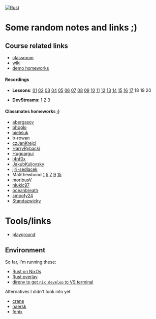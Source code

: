 [![Rust](https://github.com/alembiq/rust-developer/actions/workflows/rust.yml/badge.svg)](https://github.com/alembiq/rust-developer/actions/workflows/rust.yml)


# Some random notes and links ;)
## Course related links
- [classroom](https://classroom.google.com/c/NjU2NTMyOTI1NDY3)
- [wiki](https://robot-dreams-rust.mag.wiki/)
- [demo homeworks](https://github.com/Global-Classes-CZE/rust_developer)
#### Recordings
- **Lessons**: [01](https://www.dropbox.com/scl/fi/lxzebh9t16gbuv1nv7v30/Lecture-1.MP4?rlkey=undugghhtnh09leavcgaijn39&st=of9h4va9&dl=0&authuser=0)
[02](https://www.dropbox.com/scl/fi/c5lfm2csaaf7vyz7mgz4c/Lecture-2.MP4?rlkey=pp2w2v2ig054mwf528ogysw4w&st=szbwx2i8&dl=0&authuser=0)
[03](https://www.dropbox.com/scl/fi/e1w9x1p7uqcy2187zgunc/Lecture-3.MP4?rlkey=ocl82uzyoftcwum80wbhlomau&st=u7ybpxv1&dl=0&authuser=0)
[04](https://www.dropbox.com/scl/fi/nfg8qzqlsz7wj7o4kw23p/Lecture-4.MP4?rlkey=gm1h6c3zsd2uqj9f5dah6h46k&st=6z34788w&dl=0&authuser=0)
[05](https://www.dropbox.com/scl/fi/7tlhvg0835y86zi54i9lm/Lecture-5.MP4?rlkey=kkzoq6xq9246meb5316zi33kq&st=84ijzbfy&dl=0&authuser=0)
[06](https://www.dropbox.com/scl/fi/lvm9n122m6c4rvlus5n8h/Lecture-6.MP4?rlkey=v7pvm0dk4khinpzh5984s9uyw&st=kbw3xtjp&dl=0&authuser=0)
[07](https://www.dropbox.com/scl/fi/vzhb43f02dpu6ole88jry/Lecture-7.MP4?rlkey=250sy13x9fk3oi4c4dsqh2kla&st=z2m6j0xt&dl=0&authuser=0)
[08](https://www.dropbox.com/scl/fi/6k06qmchswe25r99827fc/Lecture-8.MP4?rlkey=zlub7hiaxaio9rlhf8o3hvz1a&st=acznjiz9&dl=0&authuser=0)
[09](https://www.dropbox.com/scl/fi/pflqn1qat4de3qy0alm74/Lecture-9.MP4?rlkey=plthacxnqaerwzdebjy3y4g2d&st=6v63rh1j&dl=0&authuser=0)
[10](https://www.dropbox.com/scl/fi/5u4kfw7vkpx4p1q2h1x5d/Lecture-10.MP4?rlkey=i685dq56v03x3vl838a6hlv56&st=x3w2bjpr&dl=0&authuser=0)
[11](https://www.dropbox.com/scl/fi/d4x7w3teq2ay7x1f9ax3m/Lecture-11.MP4?rlkey=4r2zjeejkscxa4x39pv2fnlkw&st=defy23bb&dl=0&authuser=0)
[12](https://www.dropbox.com/scl/fi/af36dxkz7zloj7m5q29qa/Lecture-12.MP4?rlkey=y5lg76g08u21yrm2ib8i0bpfg&st=xh8g60jm&dl=0&authuser=0)
[13](https://www.dropbox.com/scl/fi/hbp7mcyfp99iv0219v9vq/Lecture-13.MP4?rlkey=0799t0it8opno8ea685zllmmv&st=64awwmen&dl=0&authuser=0)
[14](https://www.dropbox.com/scl/fi/u3dttgbaxgqdf8kh6fx3g/Lecture-14.MP4?rlkey=sbkut7t8m3xc45ppwsymv7zuj&st=xon10nni&dl=0&authuser=0)
[15](https://www.dropbox.com/scl/fi/qpdeda3kx646jnwaf8j1s/Lecture-15.MP4?rlkey=b4ng5msydqt5zpm3pz05lqmm7&st=edb0in9i&dl=0&authuser=0)
[16](https://www.dropbox.com/scl/fi/3hf3ystbijpvu57f48yua/Lecture-16.MP4?rlkey=qntbm0gmjrt5xr3hjom3drktl&st=t3t5gzuj&dl=0&authuser=0)
[17](https://www.dropbox.com/scl/fi/m182zj2hjvn95dckx3616/Lecture-17.MP4?rlkey=9k5f1qub18fkme81v6x1jzozk&st=pg3833ad&dl=0&authuser=0)
 18 19 20

- **DevStreams**:
[1](https://www.dropbox.com/scl/fi/t7wfwubrl0361bjwxd5vx/DevStream-1.MP4?rlkey=4i319jzky1eqa3omcbpziuqum&st=t93zhcji&dl=0&authuser=0)
[2](https://www.dropbox.com/scl/fi/n8mk9lfylmgtpfnnr15lr/DevStream-2.MP4?rlkey=3ixyjsujkif074729ttavj4l8&st=c1c3hfu7&dl=0&authuser=0)
 3

#### Classmates homeworks ;)
- [abergasov](https://github.com/abergasov/rd_rust)
- [bhoglo](https://github.com/bhoglo/projects/)
- [bieleluk](https://github.com/bieleluk/rust-developer)
- [b-rowan](https://github.com/b-rowan/braiins-rust-course)
- [czJanKrejci](https://github.com/czJanKrejci/RustDeveloper)
- [HarryRybacki](https://github.com/HarryRybacki/rust_developer)
- [Hugoargui](https://github.com/Hugoargui/rust/)
- [i4nf0x](https://github.com/i4nf0x/rust_course/)
- [JakubKuljovsky](https://github.com/JakubKuljovsky/rust_homeworks)
- [jiri-sedlacek](https://github.com/jiri-sedlacek/rust_course)
- Ma5thewbond [1](https://github.com/ma5thewbond/rust_01_helloworld) [5](https://github.com/ma5thewbond/rust_05_csv_parser/tree/main) [7](https://github.com/ma5thewbond/rust_07_threads)
[9](https://github.com/ma5thewbond/rust_09_networking) [15](https://github.com/ma5thewbond/rust_15_async_chat)
- [moribusV](https://github.com/moribusV/rustCourse/)
- [nlukic97](https://github.com/nlukic97/rust1)
- [oceanbreath](https://github.com/oceanbreath/rust_course)
- [smoofy24](https://github.com/smoofy24/Rust_project)
- [Standazwicky](https://github.com/Standazwicky/rust_homeworks)

# Tools/links
- [playground](https://play.rust-lang.org/?version=stable&mode=debug&edition=2021)

## Environment
So far, I'm running these:
- [Rust on NixOs](https://nixos.wiki/wiki/Rust)
- [Rust overlay](https://github.com/oxalica/rust-overlay)
- [direnv to get `nix develop` to VS terminal](https://marketplace.visualstudio.com/items?itemName=mkhl.direnv)

Alternatives I didn't look into yet
- [crane](https://github.com/ipetkov/crane)
- [naersk](https://github.com/nix-community/naersk)
- [fenix](https://github.com/nix-community/fenix)
